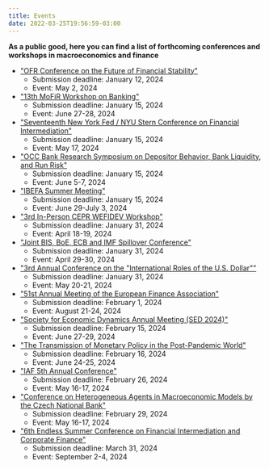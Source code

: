 ```yaml
---
title: Events
date: 2022-03-25T19:56:59-03:00
---
```


**As a public good, here you can find a list of forthcoming conferences and workshops in macroeconomics and finance** 

- ["OFR Conference on the Future of Financial Stability"](https://www.financialresearch.gov/conferences/2023/12/15/rising-scholars-call-for-papers/)
    - Submission deadline: January 12, 2024
    - Event: May 2, 2024
- ["13th MoFiR Workshop on Banking"](https://sites.google.com/view/mofirseminars/home)
    - Submission deadline: January 15, 2024
    - Event: June 27-28, 2024
- ["Seventeenth New York Fed / NYU Stern Conference on Financial Intermediation"](https://pages.stern.nyu.edu/~pschnabl/public_html/CallForPapersNYFedNYU_2024.pdf)
    - Submission deadline: January 15, 2024
    - Event: May 17, 2024
- ["OCC Bank Research Symposium on Depositor Behavior, Bank Liquidity, and Run Risk"](https://www.occ.treas.gov/news-issuances/news-releases/2023/nr-occ-2023-131a.pdf)
    - Submission deadline: January 15, 2024
    - Event: June 5-7, 2024
- ["IBEFA Summer Meeting"](https://www.ibefa.org/call4paperswea.htm)
    - Submission deadline: January 15, 2024
    - Event: June 29-July 3, 2024    
- ["3rd In-Person CEPR WEFIDEV Workshop"](https://www.wefidev.com)
    - Submission deadline: January 31, 2024
    - Event: April 18-19, 2024   
- ["Joint BIS, BoE, ECB and IMF Spillover Conference"](https://www.bis.org/events/240429_cfp_bis_boe_ecb_imf_conference.pdf)
    - Submission deadline: January 31, 2024
    - Event: April 29-30, 2024
- ["3rd Annual Conference on the "International Roles of the U.S. Dollar""](https://www.cvent.com/c/abstracts/60b273ee-b6b4-44aa-bf65-8b2eefdb245e)
    - Submission deadline: January 31, 2024
    - Event: May 20-21, 2024    
- ["51st Annual Meeting of the European Finance Association"](https://efa2024.efa-meetings.org)
    - Submission deadline: February 1, 2024
    - Event: August 21-24, 2024
- ["Society for Economic Dynamics Annual Meeting (SED 2024)"](https://www.economicdynamics.org/sedam_2024/)
    - Submission deadline: February 15, 2024
    - Event: June 27-29, 2024
- ["The Transmission of Monetary Policy in the Post-Pandemic World"](https://www.ijcb.org/events/ijcb_2024_cfp.pdf)
    - Submission deadline: February 16, 2024
    - Event: June 24-25, 2024    
- ["IAF 5th Annual Conference"](https://iafireland.ie/5th-iaf-conference/)
    - Submission deadline: February 26, 2024
    - Event: May 16-17, 2024
- ["Conference on Heterogeneous Agents in Macroeconomic Models by the Czech National Bank"](https://www.cnb.cz/en/economic-research/conferences-seminars-and-workshops/heterogeneous-agents-in-macroeconomic-models/index.html)
    - Submission deadline: February 29, 2024
    - Event: May 16-17, 2024    
- ["6th Endless Summer Conference on Financial Intermediation and Corporate Finance"](https://cepr.org/events/6th-endless-summer-conference-financial-intermediation-and-corporate-finance)
    - Submission deadline: March 31, 2024
    - Event: September 2-4, 2024